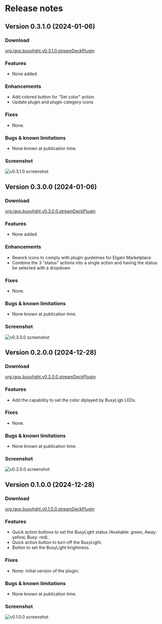 # Release notes

## Version 0.3.1.0 (2024-01-06)

### Download

[org.igox.busylight.v0.3.1.0.streamDeckPlugin](download/org.igox.busylight.v0.3.1.0.streamDeckPlugin)

### Features

- None added

### Enhancements

- Add colored button for "Set color" action.
- Update plugin and plugin category icons

### Fixes

- None.

### Bugs & known limitations

- None known at publication time.

### Screenshot

![v0.3.1.0 screenshot](img/v0.3.1.0.png)

## Version 0.3.0.0 (2024-01-06)

### Download

[org.igox.busylight.v0.3.0.0.streamDeckPlugin](download/org.igox.busylight.v0.3.0.0.streamDeckPlugin)

### Features

- None added

### Enhancements

- Rework icons to comply with plugin guidelines for Elgato Marketplace
- Combine the 3 "status" actions into a single action and having the status be selected with a dropdown

### Fixes

- None.

### Bugs & known limitations

- None known at publication time.

### Screenshot

![v0.3.0.0 screenshot](img/v0.3.0.0.png)

## Version 0.2.0.0 (2024-12-28)

### Download

[org.igox.busylight.v0.2.0.0.streamDeckPlugin](download/org.igox.busylight.v0.2.0.0.streamDeckPlugin)

### Features

- Add the capability to set the color diplayed by BusyLigh LEDs.

### Fixes

- None.

### Bugs & known limitations

- None known at publication time.

### Screenshot

![v0.2.0.0 screenshot](img/v0.2.0.0.png)


## Version 0.1.0.0 (2024-12-28)

### Download

[org.igox.busylight.v0.1.0.0.streamDeckPlugin](download/org.igox.busylight.v0.1.0.0.streamDeckPlugin)

### Features

- Quick action buttons to set the BusyLight status (Available: green, Away: yellow, Busy: red).
- Quick action button to turn off the BusyLight.
- Button to set the BusyLight brightness.

### Fixes

- None: initial version of the plugin.

### Bugs & known limitations

- None known at publication time.

### Screenshot

![v0.1.0.0 screenshot](img/v0.1.0.0.png)